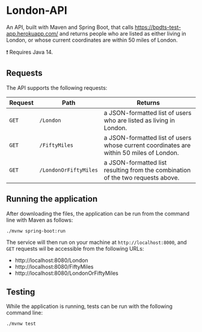 # London-API

An API, built with Maven and Spring Boot, that calls https://bpdts-test-app.herokuapp.com/ and returns people who are listed as either living in London, or whose current coordinates are within 50 miles of London.

:exclamation: Requires Java 14.
  
## Requests

The API supports the following requests:

Request | Path | Returns
--------|------|--------
`GET`|`/London`| a JSON-formatted list of users who are listed as living in London.
`GET`|`/FiftyMiles` | a JSON-formatted list of users whose current coordinates are within 50 miles of London.
`GET`|`/LondonOrFiftyMiles` | a JSON-formatted list resulting from the combination of the two requests above.

## Running the application
After downloading the files, the application can be run from the command line with Maven as follows:

`./mvnw spring-boot:run`

The service will then run on your machine at `http://localhost:8000`, and `GET` requests wil be  accessible from the following URLs:

- http://localhost:8080/London
- http://localhost:8080/FiftyMiles
- http://localhost:8080/LondonOrFiftyMiles

## Testing

While the application is running, tests can be run with the following command line:

`./mvnw test`


